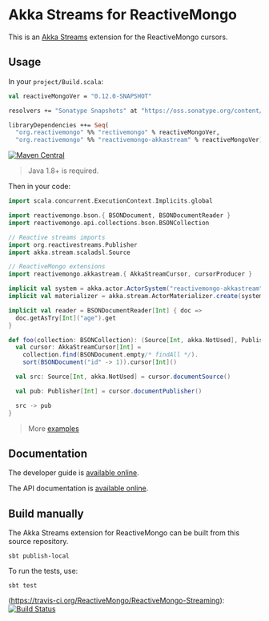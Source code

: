 # Akka Streams for ReactiveMongo

This is an [Akka Streams](http://akka.io) extension for the ReactiveMongo cursors.

## Usage

In your `project/Build.scala`:

```ocaml
val reactiveMongoVer = "0.12.0-SNAPSHOT"

resolvers += "Sonatype Snapshots" at "https://oss.sonatype.org/content/repositories/snapshots/"

libraryDependencies ++= Seq(
  "org.reactivemongo" %% "rectivemongo" % reactiveMongoVer,
  "org.reactivemongo" %% "reactivemongo-akkastream" % reactiveMongoVer)
```

[![Maven Central](https://maven-badges.herokuapp.com/maven-central/org.reactivemongo/reactivemongo-akkastream_2.11/badge.svg)](https://maven-badges.herokuapp.com/maven-central/org.reactivemongo/reactivemongo-akkastream_2.11/)

> Java 1.8+ is required.

Then in your code:

```scala
import scala.concurrent.ExecutionContext.Implicits.global

import reactivemongo.bson.{ BSONDocument, BSONDocumentReader }
import reactivemongo.api.collections.bson.BSONCollection

// Reactive streams imports
import org.reactivestreams.Publisher
import akka.stream.scaladsl.Source

// ReactiveMongo extensions
import reactivemongo.akkastream.{ AkkaStreamCursor, cursorProducer }

implicit val system = akka.actor.ActorSystem("reactivemongo-akkastream")
implicit val materializer = akka.stream.ActorMaterializer.create(system)

implicit val reader = BSONDocumentReader[Int] { doc =>
  doc.getAsTry[Int]("age").get
}

def foo(collection: BSONCollection): (Source[Int, akka.NotUsed], Publisher[Int]) = {
  val cursor: AkkaStreamCursor[Int] =
    collection.find(BSONDocument.empty/* findAll */).
    sort(BSONDocument("id" -> 1)).cursor[Int]()

  val src: Source[Int, akka.NotUsed] = cursor.documentSource()

  val pub: Publisher[Int] = cursor.documentPublisher()

  src -> pub
}
```

> More [examples](.src/test/scala/CursorSpec.scala)

## Documentation

The developer guide is [available online](http://reactivemongo.org/releases/0.12/documentation/tutorial/streaming.html#akka-stream).

The API documentation is [available online](https://reactivemongo.github.io/ReactiveMongo-Streaming/0.12/akka-stream/api/).

## Build manually

The Akka Streams extension for ReactiveMongo can be built from this source repository.

    sbt publish-local

To run the tests, use:

    sbt test

(https://travis-ci.org/ReactiveMongo/ReactiveMongo-Streaming): [![Build Status](https://travis-ci.org/ReactiveMongo/ReactiveMongo-Streaming.svg?branch=master)](https://travis-ci.org/ReactiveMongo/ReactiveMongo-Streaming)